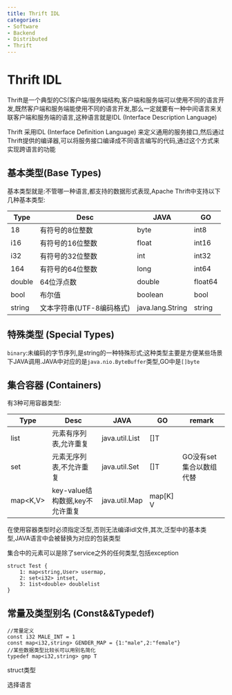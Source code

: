 ```yaml
---
title: Thrift IDL
categories:
- Software
- Backend
- Distributed
- Thrift
---
```

# Thrift IDL

Thrift是一个典型的CS(客户端/服务端结构,客户端和服务端可以使用不同的语言开发,既然客户端和服务端能使用不同的语言开发,那么一定就要有一种中间语言来关联客户端和服务端的语言,这种语言就是IDL (Interface Description Language)

Thrift 采用IDL (Interface Definition Language) 来定义通用的服务接口,然后通过Thrift提供的编译器,可以将服务接口编译成不同语言编写的代码,通过这个方式来实现跨语言的功能

## 基本类型(Base Types)

基本类型就是:不管哪一种语言,都支持的数据形式表现,Apache Thrift中支持以下几种基本类型:

| Type   | Desc                        | JAVA             | GO      |
| ------ | --------------------------- | ---------------- | ------- |
| 18     | 有符号的8位整数             | byte             | int8    |
| i16    | 有符号的16位整数            | float            | int16   |
| i32    | 有符号的32位整数            | int              | int32   |
| 164    | 有符号的64位整数            | long             | int64   |
| double | 64位浮点数                  | double           | float64 |
| bool   | 布尔值                      | boolean          | bool    |
| string | 文本字符串(UTF-8编码格式)| java.lang.String | string  |

## 特殊类型 (Special Types)

`binary`:未编码的字节序列,是string的一种特殊形式;这种类型主要是方便某些场景下JAVA调用.JAVA中对应的是`java.nio.ByteBuffer`类型,GO中是`[]byte`

## 集合容器 (Containers)

有3种可用容器类型:

| Type     | Desc                            | JAVA           | GO       | remark                  |
| -------- | ------------------------------- | -------------- | -------- | ----------------------- |
| list<T>  | 元素有序列表,允许重复           | java.util.List | []T      |                         |
| set<T>   | 元素无序列表,不允许重复         | java.util.Set  | []T      | GO没有set集合以数组代替 |
| map<K,V> | key-value结构数据,key不允许重复 | java.util.Map  | map[K] V |                         |

在使用容器类型时必须指定泛型,否则无法编译idl文件,其次,泛型中的基本类型,JAVA语言中会被替换为对应的包装类型

集合中的元素可以是除了service之外的任何类型,包括exception

```idl
struct Test {
    1: map<string,User> usermap,
    2: set<i32> intset,
    3: 1ist<double> doublelist
}
```

## 常量及类型别名 (Const&&Typedef)

```idl
//常量定义
const i32 MALE_INT = 1
const map<i32,string> GENDER_MAP = {1:"male",2:"female"}
//某些数据类型比较长可以用别名简化
typedef map<i32,string> gmp T
```



struct类型

选择语言